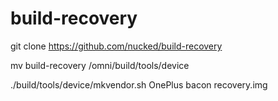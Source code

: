 # build-recovery
git clone https://github.com/nucked/build-recovery

mv build-recovery /omni/build/tools/device

./build/tools/device/mkvendor.sh  OnePlus bacon recovery.img 
